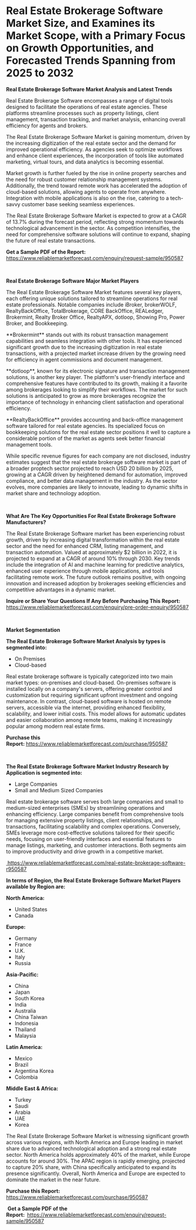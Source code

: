 <p><h1>Real Estate Brokerage Software Market Size, and Examines its Market Scope, with a Primary Focus on Growth Opportunities, and Forecasted Trends Spanning from 2025 to 2032</h1></p><p><strong>Real Estate Brokerage Software Market Analysis and Latest Trends</strong></p>
<p><p>Real Estate Brokerage Software encompasses a range of digital tools designed to facilitate the operations of real estate agencies. These platforms streamline processes such as property listings, client management, transaction tracking, and market analysis, enhancing overall efficiency for agents and brokers. </p><p>The Real Estate Brokerage Software Market is gaining momentum, driven by the increasing digitization of the real estate sector and the demand for improved operational efficiency. As agencies seek to optimize workflows and enhance client experiences, the incorporation of tools like automated marketing, virtual tours, and data analytics is becoming essential. </p><p>Market growth is further fueled by the rise in online property searches and the need for robust customer relationship management systems. Additionally, the trend toward remote work has accelerated the adoption of cloud-based solutions, allowing agents to operate from anywhere. Integration with mobile applications is also on the rise, catering to a tech-savvy customer base seeking seamless experiences. </p><p>The Real Estate Brokerage Software Market is expected to grow at a CAGR of 13.7% during the forecast period, reflecting strong momentum towards technological advancement in the sector. As competition intensifies, the need for comprehensive software solutions will continue to expand, shaping the future of real estate transactions.</p></p>
<p><strong>Get a Sample PDF of the Report:&nbsp;</strong> <a href="https://www.reliablemarketforecast.com/enquiry/request-sample/950587?utm_campaign=2792&utm_medium=2&utm_source=Github&utm_content=ia&utm_term=17042025&utm_id=real-estate-brokerage-software">https://www.reliablemarketforecast.com/enquiry/request-sample/950587</a></p>
<p>&nbsp;</p>
<p><strong>Real Estate Brokerage Software Major Market Players</strong></p>
<p><p>The Real Estate Brokerage Software Market features several key players, each offering unique solutions tailored to streamline operations for real estate professionals. Notable companies include iBroker, brokerWOLF, RealtyBackOffice, TotalBrokerage, CORE BackOffice, REALedger, Brokermint, Realty Broker Office, RealtyAPX, dotloop, Showing Pro, Power Broker, and Bookkeeping.</p><p>**Brokermint** stands out with its robust transaction management capabilities and seamless integration with other tools. It has experienced significant growth due to the increasing digitization in real estate transactions, with a projected market increase driven by the growing need for efficiency in agent commissions and document management. </p><p>**dotloop**, known for its electronic signature and transaction management solutions, is another key player. The platform's user-friendly interface and comprehensive features have contributed to its growth, making it a favorite among brokerages looking to simplify their workflows. The market for such solutions is anticipated to grow as more brokerages recognize the importance of technology in enhancing client satisfaction and operational efficiency.</p><p>**RealtyBackOffice** provides accounting and back-office management software tailored for real estate agencies. Its specialized focus on bookkeeping solutions for the real estate sector positions it well to capture a considerable portion of the market as agents seek better financial management tools. </p><p>While specific revenue figures for each company are not disclosed, industry estimates suggest that the real estate brokerage software market is part of a broader proptech sector projected to reach USD 20 billion by 2025, growing at a CAGR driven by heightened demand for automation, improved compliance, and better data management in the industry. As the sector evolves, more companies are likely to innovate, leading to dynamic shifts in market share and technology adoption.</p></p>
<p>&nbsp;</p>
<p><strong>What Are The Key Opportunities For Real Estate Brokerage Software Manufacturers?</strong></p>
<p><p>The Real Estate Brokerage Software market has been experiencing robust growth, driven by increasing digital transformation within the real estate sector and the need for enhanced CRM, listing management, and transaction automation. Valued at approximately $2 billion in 2022, it is projected to expand at a CAGR of around 10% through 2030. Key trends include the integration of AI and machine learning for predictive analytics, enhanced user experience through mobile applications, and tools facilitating remote work. The future outlook remains positive, with ongoing innovation and increased adoption by brokerages seeking efficiencies and competitive advantages in a dynamic market.</p></p>
<p><strong>Inquire or Share Your Questions If Any Before Purchasing This Report:</strong> <a href="https://www.reliablemarketforecast.com/enquiry/pre-order-enquiry/950587?utm_campaign=2792&utm_medium=2&utm_source=Github&utm_content=ia&utm_term=17042025&utm_id=real-estate-brokerage-software">https://www.reliablemarketforecast.com/enquiry/pre-order-enquiry/950587</a></p>
<p>&nbsp;</p>
<p><strong>Market Segmentation</strong></p>
<p><strong>The Real Estate Brokerage Software Market Analysis by types is segmented into:</strong></p>
<p><ul><li>On Premises</li><li>Cloud-based</li></ul></p>
<p><p>Real estate brokerage software is typically categorized into two main market types: on-premises and cloud-based. On-premises software is installed locally on a company's servers, offering greater control and customization but requiring significant upfront investment and ongoing maintenance. In contrast, cloud-based software is hosted on remote servers, accessible via the internet, providing enhanced flexibility, scalability, and lower initial costs. This model allows for automatic updates and easier collaboration among remote teams, making it increasingly popular among modern real estate firms.</p></p>
<p><strong>Purchase this Report:&nbsp;</strong><a href="https://www.reliablemarketforecast.com/purchase/950587?utm_campaign=2792&utm_medium=2&utm_source=Github&utm_content=ia&utm_term=17042025&utm_id=real-estate-brokerage-software">https://www.reliablemarketforecast.com/purchase/950587</a></p>
<p>&nbsp;</p>
<p><strong>The Real Estate Brokerage Software Market Industry Research by Application is segmented into:</strong></p>
<p><ul><li>Large Companies</li><li>Small and Medium Sized Companies</li></ul></p>
<p><p>Real estate brokerage software serves both large companies and small to medium-sized enterprises (SMEs) by streamlining operations and enhancing efficiency. Large companies benefit from comprehensive tools for managing extensive property listings, client relationships, and transactions, facilitating scalability and complex operations. Conversely, SMEs leverage more cost-effective solutions tailored for their specific needs, focusing on user-friendly interfaces and essential features to manage listings, marketing, and customer interactions. Both segments aim to improve productivity and drive growth in a competitive market.</p></p>
<p><a href="https://www.reliablemarketforecast.com/real-estate-brokerage-software-r950587?utm_campaign=2792&utm_medium=2&utm_source=Github&utm_content=ia&utm_term=17042025&utm_id=real-estate-brokerage-software">&nbsp;https://www.reliablemarketforecast.com/real-estate-brokerage-software-r950587</a></p>
<p><strong>In terms of Region, the Real Estate Brokerage Software Market Players available by Region are:</strong></p>
<p>
    <p> <strong> North America: </strong>
        <ul>
            <li>United States</li>
            <li>Canada</li>
        </ul>
        </p> 
    <p> <strong> Europe: </strong>
        <ul>
            <li>Germany</li>
            <li>France</li>
            <li>U.K.</li>
            <li>Italy</li>
            <li>Russia</li>
        </ul>
        </p> 
    <p> <strong> Asia-Pacific: </strong>
        <ul>
            <li>China</li>
            <li>Japan</li>
            <li>South Korea</li>
            <li>India</li>
            <li>Australia</li>
            <li>China Taiwan</li>
            <li>Indonesia</li>
            <li>Thailand</li>
            <li>Malaysia</li>
        </ul>
        </p> 
    <p> <strong> Latin America: </strong>
        <ul>
            <li>Mexico</li>
            <li>Brazil</li>
            <li>Argentina Korea</li>
            <li>Colombia</li>
        </ul>
        </p> 
    <p> <strong> Middle East & Africa: </strong>
        <ul>
            <li>Turkey</li>
            <li>Saudi</li>
            <li>Arabia</li>
            <li>UAE</li>
            <li>Korea</li>
        </ul>
    </p>
    </p>
<p><p>The Real Estate Brokerage Software Market is witnessing significant growth across various regions, with North America and Europe leading in market share due to advanced technological adoption and a strong real estate sector. North America holds approximately 40% of the market, while Europe accounts for around 30%. The APAC region is rapidly emerging, projected to capture 20% share, with China specifically anticipated to expand its presence significantly. Overall, North America and Europe are expected to dominate the market in the near future.</p></p>
<p><strong>Purchase this Report: </strong><a href="https://www.reliablemarketforecast.com/purchase/950587?utm_campaign=2792&utm_medium=2&utm_source=Github&utm_content=ia&utm_term=17042025&utm_id=real-estate-brokerage-software">https://www.reliablemarketforecast.com/purchase/950587</a></p>
<p>&nbsp;<strong>Get a Sample PDF of the Report:&nbsp;&nbsp;</strong><a href="https://www.reliablemarketforecast.com/enquiry/request-sample/950587?utm_campaign=2792&utm_medium=2&utm_source=Github&utm_content=ia&utm_term=17042025&utm_id=real-estate-brokerage-software">https://www.reliablemarketforecast.com/enquiry/request-sample/950587</a></p>
<p><strong></strong></p>
<p><p></p><p></p><p></p></p>